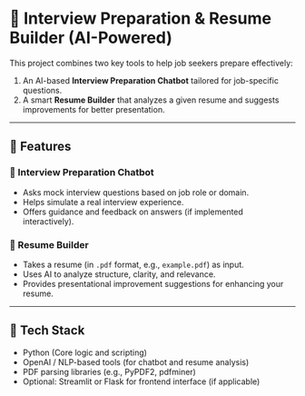 # 💼 Interview Preparation & Resume Builder (AI-Powered)

This project combines two key tools to help job seekers prepare effectively:
1. An AI-based **Interview Preparation Chatbot** tailored for job-specific questions.
2. A smart **Resume Builder** that analyzes a given resume and suggests improvements for better presentation.

---

## 🚀 Features

### 🤖 Interview Preparation Chatbot
- Asks mock interview questions based on job role or domain.
- Helps simulate a real interview experience.
- Offers guidance and feedback on answers (if implemented interactively).

### 📄 Resume Builder
- Takes a resume (in `.pdf` format, e.g., `example.pdf`) as input.
- Uses AI to analyze structure, clarity, and relevance.
- Provides presentational improvement suggestions for enhancing your resume.

---

## 🧠 Tech Stack

- Python (Core logic and scripting)
- OpenAI / NLP-based tools (for chatbot and resume analysis)
- PDF parsing libraries (e.g., PyPDF2, pdfminer)
- Optional: Streamlit or Flask for frontend interface (if applicable)

